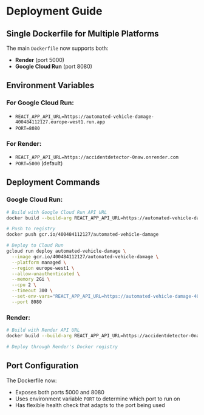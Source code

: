 # Deployment Guide

## Single Dockerfile for Multiple Platforms

The main `Dockerfile` now supports both:
- **Render** (port 5000)
- **Google Cloud Run** (port 8080)

## Environment Variables

### For Google Cloud Run:
- `REACT_APP_API_URL=https://automated-vehicle-damage-400484112127.europe-west1.run.app`
- `PORT=8080`

### For Render:
- `REACT_APP_API_URL=https://accidentdetector-0naw.onrender.com`
- `PORT=5000` (default)

## Deployment Commands

### Google Cloud Run:
```bash
# Build with Google Cloud Run API URL
docker build --build-arg REACT_APP_API_URL=https://automated-vehicle-damage-400484112127.europe-west1.run.app -t gcr.io/400484112127/automated-vehicle-damage .

# Push to registry
docker push gcr.io/400484112127/automated-vehicle-damage

# Deploy to Cloud Run
gcloud run deploy automated-vehicle-damage \
  --image gcr.io/400484112127/automated-vehicle-damage \
  --platform managed \
  --region europe-west1 \
  --allow-unauthenticated \
  --memory 2Gi \
  --cpu 2 \
  --timeout 300 \
  --set-env-vars="REACT_APP_API_URL=https://automated-vehicle-damage-400484112127.europe-west1.run.app,PORT=8080" \
  --port 8080
```

### Render:
```bash
# Build with Render API URL
docker build --build-arg REACT_APP_API_URL=https://accidentdetector-0naw.onrender.com -t automated-vehicle-damage .

# Deploy through Render's Docker registry
```

## Port Configuration

The Dockerfile now:
- Exposes both ports 5000 and 8080
- Uses environment variable `PORT` to determine which port to run on
- Has flexible health check that adapts to the port being used
